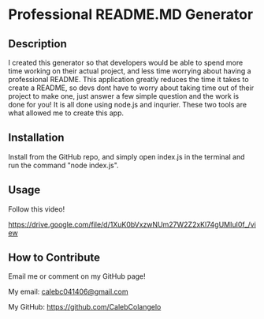 # Professional README.MD Generator

## Description

I created this generator so that developers would be able to spend more time working on their actual project, and less time worrying about having a professional README. This application greatly reduces the time it takes to create a README, so devs dont have to worry about taking time out of their project to make one, just answer a few simple question and the work is done for you! It is all done using  node.js and inqurier. These two tools are what allowed me to create this app. 

## Installation

Install from the GitHub repo, and simply open index.js in the terminal and run the command "node index.js".

## Usage

Follow this video!
    
https://drive.google.com/file/d/1XuK0bVxzwNUm27W2Z2xKl74gUMIuI0f_/view

## How to Contribute

Email me or comment on my GitHub page!

My email: calebc041406@gmail.com  

My GitHub: https://github.com/CalebColangelo
